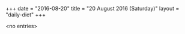 +++
date = "2016-08-20"
title = "20 August 2016 (Saturday)"
layout = "daily-diet"
+++

<p>&lt;no entries&gt;</p>